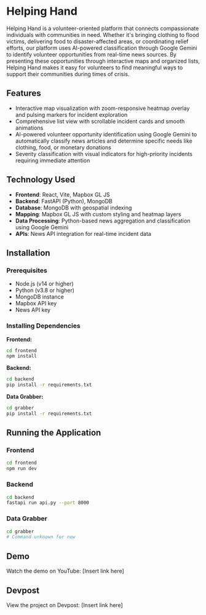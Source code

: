 # Helping Hand

Helping Hand is a volunteer-oriented platform that connects compassionate individuals with communities in need. Whether it's bringing clothing to flood victims, delivering food to disaster-affected areas, or coordinating relief efforts, our platform uses AI-powered classification through Google Gemini to identify volunteer opportunities from real-time news sources. By presenting these opportunities through interactive maps and organized lists, Helping Hand makes it easy for volunteers to find meaningful ways to support their communities during times of crisis.

## Features

- Interactive map visualization with zoom-responsive heatmap overlay and pulsing markers for incident exploration
- Comprehensive list view with scrollable incident cards and smooth animations
- AI-powered volunteer opportunity identification using Google Gemini to automatically classify news articles and determine specific needs like clothing, food, or monetary donations
- Severity classification with visual indicators for high-priority incidents requiring immediate attention

## Technology Used

- **Frontend**: React, Vite, Mapbox GL JS
- **Backend**: FastAPI (Python), MongoDB
- **Database**: MongoDB with geospatial indexing
- **Mapping**: Mapbox GL JS with custom styling and heatmap layers
- **Data Processing**: Python-based news aggregation and classification using Google Gemini
- **APIs**: News API integration for real-time incident data

## Installation

### Prerequisites
- Node.js (v14 or higher)
- Python (v3.8 or higher)
- MongoDB instance
- Mapbox API key
- News API key

### Installing Dependencies

**Frontend:**
```bash
cd frontend
npm install
```

**Backend:**
```bash
cd backend
pip install -r requirements.txt
```

**Data Grabber:**
```bash
cd grabber
pip install -r requirements.txt
```

## Running the Application

### Frontend
```bash
cd frontend
npm run dev
```

### Backend
```bash
cd backend
fastapi run api.py --port 8000
```

### Data Grabber
```bash
cd grabber
# Command unknown for now
```

## Demo

Watch the demo on YouTube:
[Insert link here]

## Devpost

View the project on Devpost:
[Insert link here]